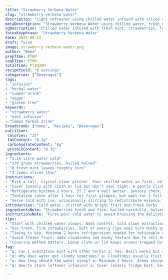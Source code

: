 ```yaml
---
title: "Strawberry Verbena Water"
slug: "strawberry-verbena-water"
description: "Light refresher using chilled water infused with sliced strawberries and fresh verbena leaves. Slightly altered quantities from traditional recipes, with mint swapped in for more familiar herbaceous notes and lemon slices added for brightness. Let flavors steep in clear pitcher until vibrant aroma releases. Serve cold within a day for best flavor. Perfect hydration alternative, vegan and allergy-friendly, gluten and dairy free."
metaDescription: "Strawberry Verbena Water using chilled water, fresh mint, sliced lemon and strawberries steeped slowly for vibrant aroma and balanced flavor. Vegan, allergy-friendly."
ogDescription: "Chilled water infused with fresh mint, strawberries, lemon slices. Hours steeping, aroma sharpens. Vegan, light hydration, subtle citrus zing. Stir gently, serve cold."
focusKeyphrase: "Strawberry Verbena Water"
date: 2025-08-13
draft: false
image: strawberry-verbena-water.png
author: "Emma"
prepTime: PT6M
cookTime: PT0M
totalTime: PT2H30M
recipeYield: "8 servings"
categories: ["Beverages"]
tags:
- "infusion"
- "herbal water"
- "summer drink"
- "vegan"
- "gluten free"
keywords:
- "strawberry water"
- "mint infusion"
- "lemon herbal drink"
breadcrumb: ["Home", "Recipes", "Beverages"]
nutrition: 
 calories: "25"
 fatContent: "0.1g"
 carbohydrateContent: "6g"
 proteinContent: "0.3g"
ingredients:
- "1.25 litre water cold"
- "170 grams strawberries, hulled halved"
- "8 fresh mint leaves roughly torn"
- "3 lemon slices thin"
instructions:
- "Pick a tall, crystal-clear pitcher. Pour chilled water in first, not the other way around. Avoid muddling fruits too much, keep the integrity. Add strawberry halves, torn mint. Add lemon slices last — floaters, attention gram."
- "Cover loosely with cloth or lid but don't seal tight. A gentle clinking will tell you when ice cubes hit the right temp later."
- "Refrigerate minimum 2 hours. If 2 and a half better. Sensory check: aroma sharpens, green mint notes blend with subtle citrus zing. Strawberries soften but keep shape;"
- "Tentative taste after 1 hour for first glimpse, but wait for 2 full hours before serving. Best within 24 hours. Beyond that, bitterness of mint can overtake or fruit sours."
- "Serve cold with ice, occasionally stirring to redistribute essence. Watch for cloudiness or fermentation smell (if kept longer)."
introduction: "Cold water, stirred with bright fruit and fresh herbs. I swapped verbena out for mint – easier to find. Left lemon in instead of original verveine to add a citrus lift, not overpowering but clear. Learned the hard way: oversteeping creates bitterness, also muddling fruits kills the fresh texture. The smell — that first sniff after an hour — tells if it’s on track. Chill long enough so flavors meld without degrading. Always pick sturdy strawberries, ripe but firm; limp ones turn mushy fast. Layering flavors like this needs patience and a sharp eye on timing, not just the clock. Hydration with some soul."
ingredientsNote: "Strawberries fresh and firm, hulled carefully, halved rather than sliced thin to avoid quick breakdown. Mint leaves torn to release oils but not shredded to pulp. Lemon adds brightness, thinly sliced for balance without bitterness. Water always chilled before combining, so extracts flavors slowly without heating or damaging fruit. Fresh herbs can be swapped for basil or lemon balm if mint unavailable; a personal note – verbena is grassy, mint is cooler, lime could replace lemon for extra zip. Avoid using frozen fruit here – ends up cloudy and mushy. Use filtered water if tap tastes off or chlorinated."
instructionsNote: "First pour cold water to avoid bruising the delicate fruit and herbs. Avoid crushing berries — just gentle layering for slow flavor release. Cover loosely keeps aromas in yet prevents off fridge odors absorption. Checking after one hour gives a hint of the infusion's progress but resist early tasting for full flavor cycle. Stir gently before serving so herbs and fruit distribute evenly – helps prevent bitter spots from concentrated herbs. Discard after 24 hours to avoid off-flavors; can reseal and refrigerate but expect flavors to alter. If cloudy, stir or strain before serving. Easy to scale up for gatherings but keep fruit ratios consistent for balance."
tips:
- "Start with chilled water always. Adds control. Cold slows extraction so fruits and herbs release flavors gently without breaking down too fast. Avoid muddling berries or tearing herbs to pulp. Keep integrity for better clarity and balanced taste. Slice lemon thin. Thick cuts add bitterness fast. Layer ingredients carefully; first water, then herbs, then fruits. Keeps flavor layers distinct. Cover loosely during refrigeration. Prevent fridge odors without trapping condensation. Check aroma after 1 hour. Sharp mint notes blending with citrus means on track."
- "Use fresh, firm strawberries. Soft or overly ripe ones turn mushy quickly, cloud water, risk off-flavors. Halve them instead of thin slicing to slow breakdown. Mint leaves torn roughly release more oils but should not shred to pulp. Crushing or muddling kills fresh texture, bitterness can spike. Can swap mint for basil or lemon balm if fresh verbena unavailable. Verveine brings grassy tones; mint cools and brightens more. Experiment with lime instead of lemon for sharper citrus zip."
- "Timing is key. Minimum 2 hours refrigeration needed for noticeable aroma and flavor melding. Longer steep over 2.5 hours risks bitterness from herb tannins and fruit breakdown. If tasting at 1 hour, expect thin character, premature sipping disappoints depth. Stir gently before serving to redistribute settled oils and fruit flavors. Avoid over-stirring which bruises delicate leaves. Once infused, best consumed within 24 hours. Beyond that bitterness and sour off-notes increase. If cloudy appearance develops, stir or strain before serving to clear."
- "Avoid frozen fruit; adds cloudiness and mushy texture due to cell damage from freezing. Fresh fruits give cleaner visual and taste. Use filtered water if tap is chlorinated or off-flavored – chlorine kills subtle aromas and can cause weird aftertaste. Experiment with water quantity carefully keeping fruit ratios balanced. Too much water dilutes flavors; too little risks bitterness from over-concentration. For gatherings, scale up but keep proportions consistent. Cover loosely prevents condensation buildup which dilutes infusion flavor over time."
- "Covering method matters. Loose cloth or lid keeps aromas trapped but stops fridge smells absorption. Tight sealing risks sweating, condensation accumulation inside, dilutes intensity. Listen to fridge sounds when ice cubes hit right chilling temperature—soft clinks signal good temp. Smell test after 1 hour gives insight but reserve final taste for full 2-hour mark at least. Discard or remake after 24 hours. Resealing and refrigerating longer distorts initial flavor. Practical approach: always prep day ahead if serving at event."
faq:
- "q: Can I substitute mint with other herbs? a: Yes. Basil works but sweeter, lemon balm close to verbena grassy tone. Keep in mind flavors shift. Experiment, but keep herbs fresh and whole to avoid bitterness. Crushing herbs ruins balance."
- "q: Why does water get cloudy sometimes? a: Cloudiness usually fruit cell breakdown or over-steeping. Frozen fruit causes mushiness. Stirring before serving clears it. Use fresh firm fruit, no muddling. Chlorinated water can haze water too."
- "q: How long should the water steep? a: Minimum 2 hours. Aroma sharpens. Less than hour, weak flavors. Over 2.5 hours bitterness from mint tannins and fruit souring appear. Taste at intervals, prioritize aroma and freshness cues, not just time readout."
- "q: How to store leftover infusion? a: Cover loosely fridge best. Seal tight risks condensation altering flavor. Consume within 24 hours. Can strain then reseal but expect flavor shift. No point freezing brew, herbs degrade harshly. Rinse fruit, dry, reuse only if flavor not off."

---
```

